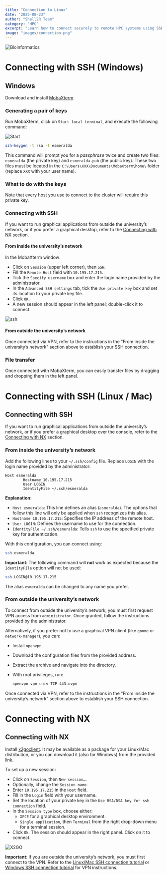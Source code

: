```yaml
---
title: "Connection to Linux"
date: "2025-08-23"
author: "Shell2R Team"
category: "HPC"
excerpt: "Learn how to connect securely to remote HPC systems using SSH and MobaXterm, and set up your working environment efficiently."
image: "images/connection.png"
---
```


![Bioinformatics](images/connection.png)


# Connecting with SSH (Windows)

## Windows

Download and install [MobaXterm](https://mobaxterm.mobatek.net/download.html).

### Generating a pair of keys

Run MobaXterm, click on `Start local terminal`, and execute the following command:

![Start](images/Mobaxterm.png)


```bash
ssh-keygen -t rsa -f esmeralda
```

This command will prompt you for a _passphrase_ twice and create two files: `esmeralda` (the private key) and `esmeralda.pub` (the public key). These two files must be located in the `C:\Users\XXX\Documents\MobaXterm\home\` folder (replace `XXX` with your user name).

### What to do with the keys

Note that every host you use to connect to the cluster will require this private key.

### Connecting with SSH

If you want to run graphical applications from outside the university’s network, or if you prefer a graphical desktop, refer to the [Connecting with NX](#connecting-with-nx) section.

####  From inside the university’s network

In the MobaXterm window:

*   Click on `Session` (upper left corner), then `SSH`.
*   Fill the `Remote Host` field with `10.195.17.215`.
*   Tick the `Specify username` box and enter the login name provided by the administrator.
*   In the `Advanced SSH settings` tab, tick the `Use private key` box and set its location to your private key file.
*   Click `OK`.
*   A new session should appear in the left panel; double-click it to connect.

![ssh](images/ssh.png)

####  From outside the university’s network

Once connected via VPN, refer to the instructions in the "From inside the university’s network" section above to establish your SSH connection.

###  File transfer

Once connected with MobaXterm, you can easily transfer files by dragging and dropping them in the left panel.

# Connecting with SSH (Linux / Mac)

## Connecting with SSH

If you want to run graphical applications from outside the university’s network, or if you prefer a graphical desktop over the console, refer to the [Connecting with NX](#connecting-with-nx) section.

### From inside the university’s network

Add the following lines to your `~/.ssh/config` file. Replace `LOGIN` with the login name provided by the administrator:

```
Host esmeralda
        Hostname 10.195.17.215
        User LOGIN
        IdentityFile ~/.ssh/esmeralda
```

**Explanation:**
*   `Host esmeralda`: This line defines an alias (`esmeralda`). The options that follow this line will only be applied when `ssh` recognizes this alias.
*   `Hostname 10.195.17.215`: Specifies the IP address of the remote host.
*   `User LOGIN`: Defines the username to use for the connection.
*   `IdentityFile ~/.ssh/esmeralda`: Tells `ssh` to use the specified private key for authentication.

With this configuration, you can connect using:

```bash
ssh esmeralda
```

**Important**: The following command will **not** work as expected because the `IdentityFile` option will not be used:

```bash
ssh LOGIN@10.195.17.215
```

The alias `esmeralda` can be changed to any name you prefer.

### From outside the university’s network

To connect from outside the university’s network, you must first request VPN access from `administrator`. Once granted, follow the instructions provided by the administrator.

Alternatively, if you prefer not to use a graphical VPN client (like `gnome` or `network-manager`), you can:

*   Install `openvpn`.
*   Download the configuration files from the provided address.
*   Extract the archive and navigate into the directory.
*   With root privileges, run:

    ```bash
    openvpn vpn-univ-TCP-443.ovpn
    ```

Once connected via VPN, refer to the instructions in the "From inside the university’s network" section above to establish your SSH connection.

# Connecting with NX

## Connecting with NX

Install [x2goclient](https://wiki.x2go.org/doku.php/doc:installation:x2goclient). It may be available as a package for your Linux/Mac distribution, or you can download it (also for Windows) from the provided link.

To set up a new session:

*   Click on `Session`, then `New session…`.
*   Optionally, change the `Session name`.
*   Enter `10.195.17.215` in the `Host` field.
*   Fill in the `Login` field with your username.
*   Set the location of your private key in the `Use RSA/DSA key for ssh connection` field.
*   In the `Session type` box, choose either:
    *   `XFCE` for a graphical desktop environment.
    *   `Single application`, then `Terminal` from the right drop-down menu for a terminal session.
*   Click `Ok`. The session should appear in the right panel. Click on it to connect.

![X2GO](images/Nx.png)

**Important**: If you are outside the university’s network, you must first connect to the VPN. Refer to the [Linux/Mac SSH connection tutorial](hpc_connect_ssh_linux_mac.md) or [Windows SSH connection tutorial](hpc_connect_ssh_windows.md) for VPN instructions.


